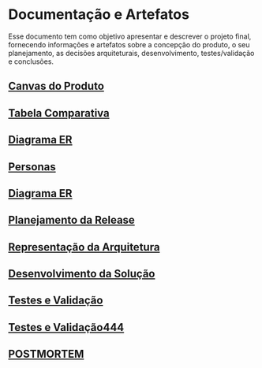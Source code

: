 # Documentação e Artefatos

Esse documento tem como objetivo apresentar e descrever o projeto final, fornecendo informações e artefatos sobre a concepção do produto, o seu planejamento, as decisões arquiteturais, desenvolvimento, testes/validação e conclusões.

## [Canvas do Produto](Canvas.jpg)

## [Tabela Comparativa](TabelaComparativa.jpg)

## [Diagrama ER](Diagrama.png)

## [Personas](Personas.md)

## [Diagrama ER](Diagrama.png)

## [Planejamento da Release](planejamento-da-release.md)

## [Representação da Arquitetura](Diagrama.png) 

## [Desenvolvimento da Solução](desenvolvimento-da-solucao.md)

## [Testes e Validação](testes.md)

## [Testes e Validação444](testes.md)

## [POSTMORTEM](postmortem.md)




